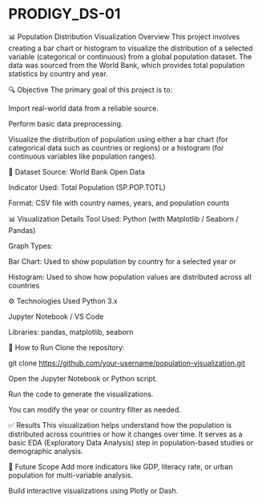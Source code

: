 # PRODIGY_DS-01

📊 Population Distribution Visualization
Overview
This project involves creating a bar chart or histogram to visualize the distribution of a selected variable (categorical or continuous) from a global population dataset. The data was sourced from the World Bank, which provides total population statistics by country and year.

🔍 Objective
The primary goal of this project is to:

Import real-world data from a reliable source.

Perform basic data preprocessing.

Visualize the distribution of population using either a bar chart (for categorical data such as countries or regions) or a histogram (for continuous variables like population ranges).

📁 Dataset
Source: World Bank Open Data

Indicator Used: Total Population (SP.POP.TOTL)

Format: CSV file with country names, years, and population counts

📊 Visualization Details
Tool Used: Python (with Matplotlib / Seaborn / Pandas)

Graph Types:

Bar Chart: Used to show population by country for a selected year
or

Histogram: Used to show how population values are distributed across all countries

⚙️ Technologies Used
Python 3.x

Jupyter Notebook / VS Code

Libraries: pandas, matplotlib, seaborn

🧪 How to Run
Clone the repository:

git clone https://github.com/your-username/population-visualization.git

Open the Jupyter Notebook or Python script.

Run the code to generate the visualizations.

You can modify the year or country filter as needed.

✅ Results
This visualization helps understand how the population is distributed across countries or how it changes over time. It serves as a basic EDA (Exploratory Data Analysis) step in population-based studies or demographic analysis.

📌 Future Scope
Add more indicators like GDP, literacy rate, or urban population for multi-variable analysis.

Build interactive visualizations using Plotly or Dash.
